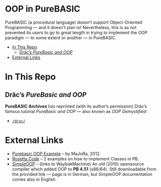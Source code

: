 OOP in PureBASIC
================

PureBASIC (a procedural language) doesn’t support Object-Oriented Programming — and it doesn’t plan to! Nevertheless, this is as not prevented its users to go to great length in trying to implement the OOP paradigm — to some extent or another — in PureBASIC.

<!-- #toc -->
-   [In This Repo](#in-this-repo)
    -   [Dräc’s *PureBasic and OOP*](#dr%C3%A4cs-purebasic-and-oop)
-   [External Links](#external-links)

<!-- /toc -->
In This Repo
============

Dräc’s *PureBasic and OOP*
--------------------------

**PureBASIC Archives** has reprinted (with its author’s permission) Dräc’s famous tutorial *PureBasic and OOP* — also known as *OOP Demystified*:

-   [`/drac/`](./drac/)

External Links
==============

-   [Purebasic OOP Example](http://zfgc.com/forum/index.php?topic=39610.0) – by MaJoRa, 2012.
-   [Rosetta Code](http://rosettacode.org/wiki/Classes#PureBasic) – 2 examples on how to implement Classes in PB.
-   [SimpleOOP](https://web.archive.org/web/20160312160643/http://development-lounge.de/viewtopic.php?t=5915) – (links to WaybakMachine) An old (2010) opensource compiler which added OOP to **PB 4.51** (x86/64). Still downloadable from the provided link — page is in German, but SimpleOOP documentation comes also in English.

